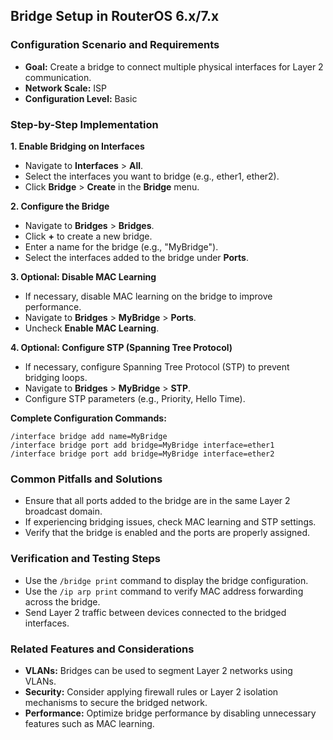 ## Bridge Setup in RouterOS 6.x/7.x

### Configuration Scenario and Requirements

- **Goal:** Create a bridge to connect multiple physical interfaces for Layer 2 communication.
- **Network Scale:** ISP
- **Configuration Level:** Basic

### Step-by-Step Implementation

**1. Enable Bridging on Interfaces**

- Navigate to **Interfaces** > **All**.
- Select the interfaces you want to bridge (e.g., ether1, ether2).
- Click **Bridge** > **Create** in the **Bridge** menu.

**2. Configure the Bridge**

- Navigate to **Bridges** > **Bridges**.
- Click **+** to create a new bridge.
- Enter a name for the bridge (e.g., "MyBridge").
- Select the interfaces added to the bridge under **Ports**.

**3. Optional: Disable MAC Learning**

- If necessary, disable MAC learning on the bridge to improve performance.
- Navigate to **Bridges** > **MyBridge** > **Ports**.
- Uncheck **Enable MAC Learning**.

**4. Optional: Configure STP (Spanning Tree Protocol)**

- If necessary, configure Spanning Tree Protocol (STP) to prevent bridging loops.
- Navigate to **Bridges** > **MyBridge** > **STP**.
- Configure STP parameters (e.g., Priority, Hello Time).

**Complete Configuration Commands:**

```text
/interface bridge add name=MyBridge
/interface bridge port add bridge=MyBridge interface=ether1
/interface bridge port add bridge=MyBridge interface=ether2
```

### Common Pitfalls and Solutions

- Ensure that all ports added to the bridge are in the same Layer 2 broadcast domain.
- If experiencing bridging issues, check MAC learning and STP settings.
- Verify that the bridge is enabled and the ports are properly assigned.

### Verification and Testing Steps

- Use the `/bridge print` command to display the bridge configuration.
- Use the `/ip arp print` command to verify MAC address forwarding across the bridge.
- Send Layer 2 traffic between devices connected to the bridged interfaces.

### Related Features and Considerations

- **VLANs:** Bridges can be used to segment Layer 2 networks using VLANs.
- **Security:** Consider applying firewall rules or Layer 2 isolation mechanisms to secure the bridged network.
- **Performance:** Optimize bridge performance by disabling unnecessary features such as MAC learning.